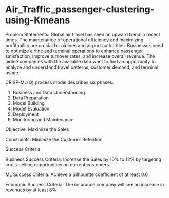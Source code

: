 # Air_Traffic_passenger-clustering-using-Kmeans
Problem Statements:
Global air travel has seen an upward trend in recent times. The maintenance of operational efficiency and maximizing profitability are crucial for airlines and airport authorities. Businesses need to optimize airline and terminal operations to enhance passenger satisfaction, improve turnover rates, and increase overall revenue. 
The airline companies with the available data want to find an opportunity to analyze and understand travel patterns, customer demand, and terminal usage.

CRISP-ML(Q) process model describes six phases:
1. Business and Data Understanding
2. Data Preparation
3. Model Building
4. Model Evaluation
5. Deployment
6. Monitoring and Maintenance

Objective: Maximize the Sales 

Constraints: Minimize the Customer Retention

Success Criteria: 

Business Success Criteria: Increase the Sales by 10% to 12% by targeting cross-selling opportunities on current customers.

ML Success Criteria: Achieve a Silhouette coefficient of at least 0.6

Economic Success Criteria: The insurance company will see an increase in revenues by at least 8% 
